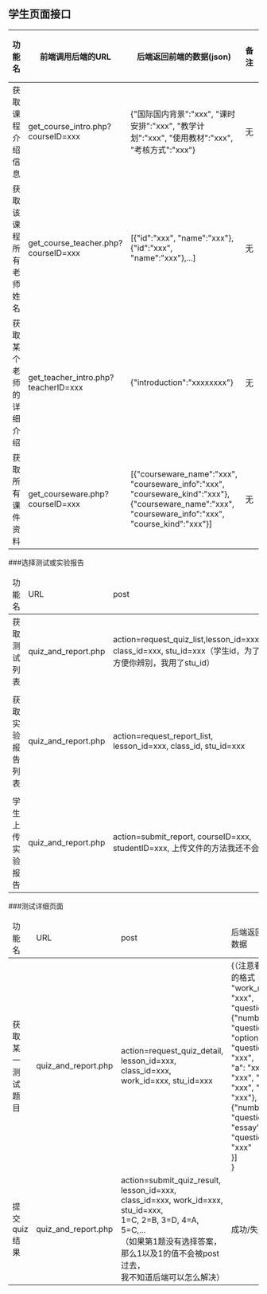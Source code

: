 ## 学生页面接口

|功能名            |前端调用后端的URL                             | 后端返回前端的数据(json)                   |备注          |是否完成    |
|-----------------|-------------------------------------------|--------------------------------------------|---------------|----------|
|获取课程介绍信息     |get_course_intro.php?courseID=xxx      | {"国际国内背景":"xxx", "课时安排":"xxx", "教学计划":"xxx", "使用教材":"xxx", "考核方式":"xxx"}|无|否
|获取该课程所有老师姓名| get_course_teacher.php?courseID=xxx   | [{"id":"xxx", "name":"xxx"},{"id":"xxx", "name":"xxx"},...]                               |无  |是
|获取某个老师的详细介绍| get_teacher_intro.php?teacherID=xxx   | {"introduction":"xxxxxxxx"}                                                               |无|是
|获取所有课件资料     | get_courseware.php?courseID=xxx       |[{"courseware_name":"xxx", "courseware_info":"xxx", "courseware_kind":"xxx"}, {"courseware_name":"xxx", "courseware_info":"xxx", "course_kind":"xxx"}]|无|否

###选择测试或实验报告
<table>
    <thead>
    <tr>
        <td>功能名</td>
        <td>URL</td>
        <td>post</td>
        <td>后端返回前端的数据</td>
    </tr>
    </thead>
    <tbody>
    <tr>
        <td>获取测试列表</td>
        <td>quiz_and_report.php</td>
        <td>action=request_quiz_list,lesson_id=xxx, class_id=xxx, stu_id=xxx（学生id，为了方便你辨别，我用了stu_id）</td>
        <td>
            [{"work_id": xxx,<br>
            "work_name":"xxx",<br>
            "ddl":"2016-12-05 23:59:59",<br>
            "state": 0/1(未完成或已完成),<br>
            "score": xxx(score_table)},<br>
            {...}]
        </td>
    </tr>
    <tr>
        <td>获取实验报告列表</td>
        <td>quiz_and_report.php</td>
        <td>action=request_report_list, lesson_id=xxx, class_id, stu_id=xxx</td>
        <td>
            [{"report_id": xxx,<br>
            "report_name": "xxx",<br>
            "state": 0/1(未提交或已提交),<br>
            "ddl": "xxx",<br>
            "detail": "xxx",<br>
            "file": "http://www.baidu.com/1.docx",<br>
            "score": xxx,<br>
            "comment": "xxx"},<br>
            {...}]
        </td>
    </tr>
    <tr>
        <td>学生上传实验报告</td>
        <td>quiz_and_report.php</td>
        <td>action=submit_report, courseID=xxx, studentID=xxx, 上传文件的方法我还不会</td>
        <td>成功/失败</td>
    </tr>
    </tbody>
</table>

###测试详细页面
<table>
    <thead>
    <tr>
        <td>功能名</td>
        <td>URL</td>
        <td>post</td>
        <td>后端返回前端的数据</td>
    </tr>
    </thead>
    <tbody>
    <tr>
        <td>获取某一测试题目</td>
        <td>quiz_and_report.php</td>
        <td>action=request_quiz_detail,<br>
            lesson_id=xxx, class_id=xxx,
            <br>work_id=xxx, stu_id=xxx
        </td>
        <td>{（注意看清JSON的格式！）
            "work_name": "xxx",<br>
            "question":[<br>
            {"number": xxx,<br>
            "question_type": "option",<br>
            "question": "xxx",<br>
            "a": "xxx", "B": "xxx", "C": "xxx", "D": "xxx"},<br>
            {"number": xxx,<br>
            "question_type": "essay",<br>
            "question": "xxx"<br>
            }]<br>
            }
        </td>
    </tr>
    <tr>
        <td>提交quiz结果</td>
        <td>quiz_and_report.php</td>
        <td>action=submit_quiz_result, lesson_id=xxx, <br>
            class_id=xxx, work_id=xxx, stu_id=xxx,<br>
            1=C, 2=B, 3=D, 4=A, 5=C,... <br>
            （如果第1题没有选择答案，<br>那么1以及1的值不会被post过去，<br>我不知道后端可以怎么解决）
        </td>
        <td>成功/失败</td>
    </tr>
    </tbody>
</table>